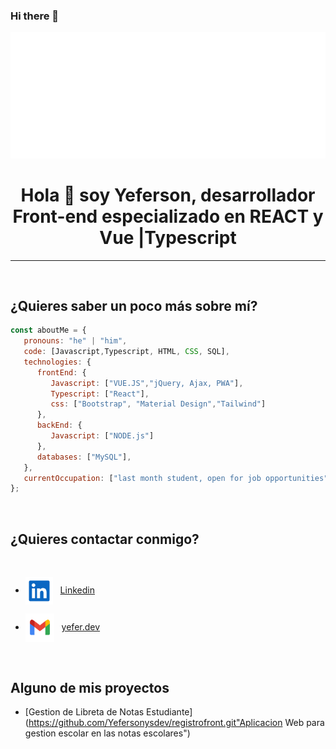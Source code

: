 ### Hi there 👋
<img src="https://github.com/Yefersonysdev/Yefersonysdev/blob/main/helloys.svg"/>


<h1 align="center">Hola 👋 soy Yeferson, desarrollador Front-end especializado en REACT y Vue |Typescript</h1>

___

<br>

## ¿Quieres saber un poco más sobre mí?

~~~ javascript
const aboutMe = {
   pronouns: "he" | "him",
   code: [Javascript,Typescript, HTML, CSS, SQL],
   technologies: {
      frontEnd: {
         Javascript: ["VUE.JS","jQuery, Ajax, PWA"],
         Typescript: ["React"],
         css: ["Bootstrap", "Material Design","Tailwind"]
      },
      backEnd: {
         Javascript: ["NODE.js"]
      },
      databases: ["MySQL"],
   },
   currentOccupation: ["last month student, open for job opportunities"]
};
~~~

</br>

## ¿Quieres contactar conmigo?

<br>

* <img align="center" alt="Linkedin" width="44px" src="https://github.com/Yefersonysdev/Yefersonysdev/blob/main/linkedin.svg" />&nbsp;&nbsp;
<a href="www.linkedin.com/in/yeferson-suárez-31563a258">Linkedin</a>

* <img align="center" alt="Gmail" width="46px" src="https://github.com/Yefersonysdev/Yefersonysdev/blob/main/email.svg" />&nbsp;&nbsp;
<a href="">yefer.dev</a> 

<br>

## Alguno de mis proyectos

* [Gestion de Libreta de Notas Estudiante](https://github.com/Yefersonysdev/registrofront.git"Aplicacion Web para gestion escolar en las notas escolares")




<!--
**Yefersonysdev/Yefersonysdev** is a ✨ _special_ ✨ repository because its `README.md` (this file) appears on your GitHub profile.

Here are some ideas to get you started:

- 🔭 I’m currently working on ...
- 🌱 I’m currently learning ...
- 👯 I’m looking to collaborate on ...
- 🤔 I’m looking for help with ...
- 💬 Ask me about ...
- 📫 How to reach me: ...
- 😄 Pronouns: ...
- ⚡ Fun fact: ...
-->
